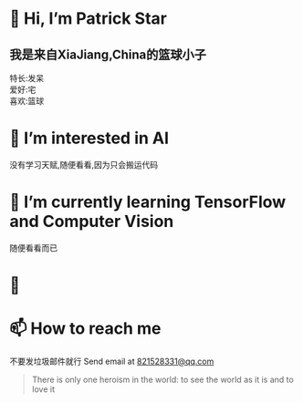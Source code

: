 # 👋 Hi, I’m Patrick Star 
## 我是来自XiaJiang,China的篮球小子
  特长:发呆  
  爱好:宅  
  喜欢:篮球  
  # 👀 I’m interested in AI 
  没有学习天赋,随便看看,因为只会搬运代码
# 🌱 I’m currently learning TensorFlow and Computer Vision
随便看看而已
# 💞️ 
# 📫 How to reach me 
不要发垃圾邮件就行
  Send email at 821528331@qq.com



> There is only one heroism in the world: to see the world as it is and to love it

<!---
chevvei/chevvei is a ✨ special ✨ repository because its `README.md` (this file) appears on your GitHub profile.
You can click the Preview link to take a look at your changes.
--->
